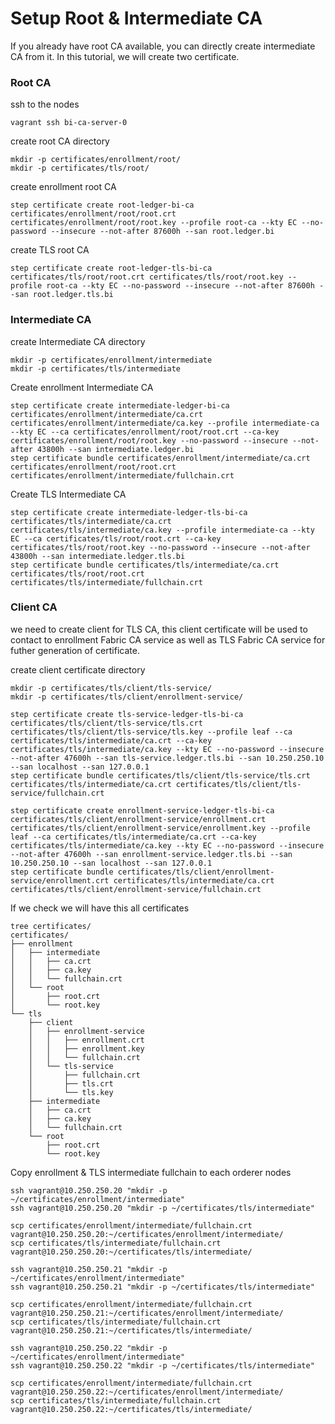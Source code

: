 # Setup Root & Intermediate CA
If you already have root CA available, you can directly create intermediate CA from it. In this tutorial, we will create two certificate.

### Root CA
ssh to the nodes
```shell
vagrant ssh bi-ca-server-0
```

create root CA directory
```shell
mkdir -p certificates/enrollment/root/
mkdir -p certificates/tls/root/
```

create enrollment root CA
```shell
step certificate create root-ledger-bi-ca certificates/enrollment/root/root.crt certificates/enrollment/root/root.key --profile root-ca --kty EC --no-password --insecure --not-after 87600h --san root.ledger.bi
```

create TLS root CA
```shell
step certificate create root-ledger-tls-bi-ca certificates/tls/root/root.crt certificates/tls/root/root.key --profile root-ca --kty EC --no-password --insecure --not-after 87600h --san root.ledger.tls.bi
```

### Intermediate CA
create Intermediate CA directory
```shell
mkdir -p certificates/enrollment/intermediate
mkdir -p certificates/tls/intermediate
```

Create enrollment Intermediate CA
```shell
step certificate create intermediate-ledger-bi-ca certificates/enrollment/intermediate/ca.crt certificates/enrollment/intermediate/ca.key --profile intermediate-ca --kty EC --ca certificates/enrollment/root/root.crt --ca-key certificates/enrollment/root/root.key --no-password --insecure --not-after 43800h --san intermediate.ledger.bi
step certificate bundle certificates/enrollment/intermediate/ca.crt certificates/enrollment/root/root.crt certificates/enrollment/intermediate/fullchain.crt
```

Create TLS Intermediate CA
```shell
step certificate create intermediate-ledger-tls-bi-ca certificates/tls/intermediate/ca.crt certificates/tls/intermediate/ca.key --profile intermediate-ca --kty EC --ca certificates/tls/root/root.crt --ca-key certificates/tls/root/root.key --no-password --insecure --not-after 43800h --san intermediate.ledger.tls.bi
step certificate bundle certificates/tls/intermediate/ca.crt certificates/tls/root/root.crt certificates/tls/intermediate/fullchain.crt
```

### Client CA
we need to create client for TLS CA, this client certificate will be used to contact to enrollment Fabric CA service as well as TLS Fabric CA service for futher generation of certificate.

create client certificate directory
```shell
mkdir -p certificates/tls/client/tls-service/
mkdir -p certificates/tls/client/enrollment-service/
```

```shell
step certificate create tls-service-ledger-tls-bi-ca certificates/tls/client/tls-service/tls.crt certificates/tls/client/tls-service/tls.key --profile leaf --ca certificates/tls/intermediate/ca.crt --ca-key certificates/tls/intermediate/ca.key --kty EC --no-password --insecure --not-after 47600h --san tls-service.ledger.tls.bi --san 10.250.250.10 --san localhost --san 127.0.0.1
step certificate bundle certificates/tls/client/tls-service/tls.crt certificates/tls/intermediate/ca.crt certificates/tls/client/tls-service/fullchain.crt

step certificate create enrollment-service-ledger-tls-bi-ca certificates/tls/client/enrollment-service/enrollment.crt certificates/tls/client/enrollment-service/enrollment.key --profile leaf --ca certificates/tls/intermediate/ca.crt --ca-key certificates/tls/intermediate/ca.key --kty EC --no-password --insecure --not-after 47600h --san enrollment-service.ledger.tls.bi --san 10.250.250.10 --san localhost --san 127.0.0.1
step certificate bundle certificates/tls/client/enrollment-service/enrollment.crt certificates/tls/intermediate/ca.crt certificates/tls/client/enrollment-service/fullchain.crt
```

If we check we will have this all certificates
```shell
tree certificates/
certificates/
├── enrollment
│   ├── intermediate
│   │   ├── ca.crt
│   │   ├── ca.key
│   │   └── fullchain.crt
│   └── root
│       ├── root.crt
│       └── root.key
└── tls
    ├── client
    │   ├── enrollment-service
    │   │   ├── enrollment.crt
    │   │   ├── enrollment.key
    │   │   └── fullchain.crt
    │   └── tls-service
    │       ├── fullchain.crt
    │       ├── tls.crt
    │       └── tls.key
    ├── intermediate
    │   ├── ca.crt
    │   ├── ca.key
    │   └── fullchain.crt
    └── root
        ├── root.crt
        └── root.key
```

Copy enrollment & TLS intermediate fullchain to each orderer nodes
```
ssh vagrant@10.250.250.20 "mkdir -p ~/certificates/enrollment/intermediate"
ssh vagrant@10.250.250.20 "mkdir -p ~/certificates/tls/intermediate"

scp certificates/enrollment/intermediate/fullchain.crt vagrant@10.250.250.20:~/certificates/enrollment/intermediate/
scp certificates/tls/intermediate/fullchain.crt vagrant@10.250.250.20:~/certificates/tls/intermediate/

ssh vagrant@10.250.250.21 "mkdir -p ~/certificates/enrollment/intermediate"
ssh vagrant@10.250.250.21 "mkdir -p ~/certificates/tls/intermediate"

scp certificates/enrollment/intermediate/fullchain.crt vagrant@10.250.250.21:~/certificates/enrollment/intermediate/
scp certificates/tls/intermediate/fullchain.crt vagrant@10.250.250.21:~/certificates/tls/intermediate/

ssh vagrant@10.250.250.22 "mkdir -p ~/certificates/enrollment/intermediate"
ssh vagrant@10.250.250.22 "mkdir -p ~/certificates/tls/intermediate"

scp certificates/enrollment/intermediate/fullchain.crt vagrant@10.250.250.22:~/certificates/enrollment/intermediate/
scp certificates/tls/intermediate/fullchain.crt vagrant@10.250.250.22:~/certificates/tls/intermediate/
```

